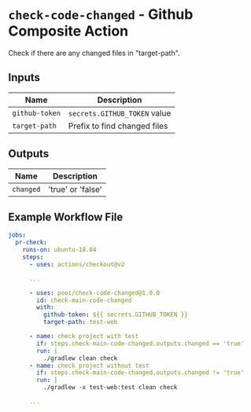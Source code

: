 # `check-code-changed` - Github Composite Action

Check if there are any changed files in "target-path".

## Inputs

|Name|Description|
|---|---|
|`github-token`|`secrets.GITHUB_TOKEN` value|
|`target-path`|Prefix to find changed files|

## Outputs

|Name|Description|
|---|---|
|`changed`|'true' or 'false'|

## Example Workflow File

```yaml
jobs:
  pr-check:
    runs-on: ubuntu-18.04
    steps:
      - uses: actions/checkout@v2

      ...

      - uses: pooi/check-code-changed@1.0.0
        id: check-main-code-changed
        with:
          github-token: ${{ secrets.GITHUB_TOKEN }}
          target-path: test-web

      - name: check project with test
        if: steps.check-main-code-changed.outputs.changed == 'true'
        run: |
          ./gradlew clean check 
      - name: check project without test
        if: steps.check-main-code-changed.outputs.changed != 'true'
        run: |
          ./gradlew -x test-web:test clean check

      ...
```
